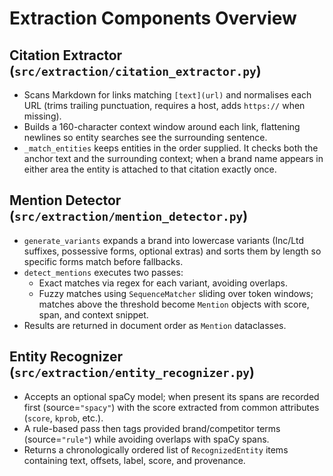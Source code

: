 # Extraction Components Overview

## Citation Extractor (`src/extraction/citation_extractor.py`)
- Scans Markdown for links matching `[text](url)` and normalises each URL (trims trailing punctuation, requires a host, adds `https://` when missing).
- Builds a 160-character context window around each link, flattening newlines so entity searches see the surrounding sentence.
- `_match_entities` keeps entities in the order supplied. It checks both the anchor text and the surrounding context; when a brand name appears in either area the entity is attached to that citation exactly once.

## Mention Detector (`src/extraction/mention_detector.py`)
- `generate_variants` expands a brand into lowercase variants (Inc/Ltd suffixes, possessive forms, optional extras) and sorts them by length so specific forms match before fallbacks.
- `detect_mentions` executes two passes:
  - Exact matches via regex for each variant, avoiding overlaps.
  - Fuzzy matches using `SequenceMatcher` sliding over token windows; matches above the threshold become `Mention` objects with score, span, and context snippet.
- Results are returned in document order as `Mention` dataclasses.

## Entity Recognizer (`src/extraction/entity_recognizer.py`)
- Accepts an optional spaCy model; when present its spans are recorded first (source=`"spacy"`) with the score extracted from common attributes (`score`, `kprob`, etc.).
- A rule-based pass then tags provided brand/competitor terms (source=`"rule"`) while avoiding overlaps with spaCy spans.
- Returns a chronologically ordered list of `RecognizedEntity` items containing text, offsets, label, score, and provenance.
